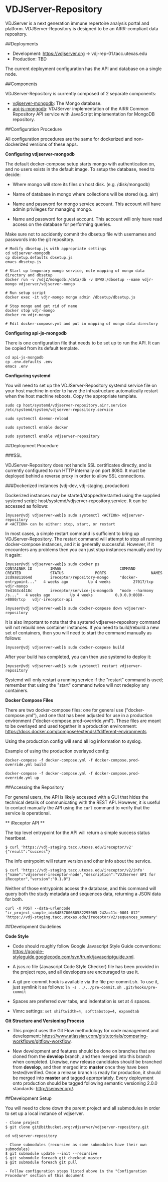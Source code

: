 VDJServer-Repository
====================

VDJServer is a next generation immune repertoire analysis portal and
platform. VDJServer-Repository is designed to be an AIRR-compliant
data repository.

##Deployments

 * Development: https://vdjserver.org -> vdj-rep-01.tacc.utexas.edu
 * Production: TBD

The current deployment configuration has the API and database on a single node.

##Components

VDJServer-Repository is currently composed of 2 separate components:

 * [vdjserver-mongodb](https://bitbucket.org/vdjserver/vdjserver-mongodb.git): The Mongo database.
 * [api-js-mongodb](https://bitbucket.org/vdjserver/api-js-mongodb.git): VDJServer implementation of the AIRR Common Repository API service with JavaScript implementation for MongoDB repository.

##Configuration Procedure

All configuration procedures are the same for dockerized and non-dockerized versions of these apps.

**Configuring vdjserver-mongodb**

The default docker-compose setup starts mongo with authentication on,
and no users exists in the default image. To setup the database, need
to decide:

* Where mongo will store its files on host disk. (e.g. /disk/mongodb)

* Name of database in mongo where collections will be stored (e.g. airr)

* Name and password for mongo service account. This account will have
  admin privileges for managing mongo.

* Name and password for guest account. This account will only have
  read access on the database for performing queries.

Make sure not to accidently commit the dbsetup file with usernames and
passwords into the git repository.

```
# Modify dbsetup.js with appropriate settings
cd vdjserver-mongodb
cp dbsetup.defaults dbsetup.js
emacs dbsetup.js

# Start up temporary mongo service, note mapping of mongo data directory and dbsetup
docker run -v /vdjZ/mongodb:/data/db -v $PWD:/dbsetup --name vdjr-mongo vdjserver/vdjserver-mongo

# Run setup script
docker exec -it vdjr-mongo mongo admin /dbsetup/dbsetup.js

# Stop mongo and get rid of name
docker stop vdjr-mongo
docker rm vdjr-mongo

# Edit docker-compose.yml and put in mapping of mongo data directory
```

**Configuring api-js-mongodb**

There is one configuration file that needs to be set up to run the
API. It can be copied from its default template.

```
cd api-js-mongodb
cp .env.defaults .env
emacs .env
```

**Configuring systemd**

You will need to set up the VDJServer-Repository systemd service file
on your host machine in order to have the infrastructure automatically
restart when the host machine reboots. Copy the appropriate template.

```
sudo cp host/systemd/vdjserver-repository.airr.service /etc/systemd/system/vdjserver-repository.service

sudo systemctl daemon-reload

sudo systemctl enable docker

sudo systemctl enable vdjserver-repository
```

##Deployment Procedure

###SSL

VDJServer-Repository does not handle SSL certificates directly, and is
currently configured to run HTTP internally on port 8080. It must be
deployed behind a reverse proxy in order to allow SSL connections.

###Dockerized instances (vdj-dev, vdj-staging, production)

Dockerized instances may be started/stopped/restarted using the
supplied systemd script: host/systemd/vdjserver-repository.service.
It can be accessed as follows:

```
[myuser@vdj vdjserver-web]$ sudo systemctl <ACTION> vdjserver-repository
# <ACTION> can be either: stop, start, or restart
```

In most cases, a simple restart command is sufficient to bring up
VDJServer-Repository. The restart command will attempt to stop all
running docker-compose instances, and it is generally
successful. However, if it encounters any problems then you can just
stop instances manually and try it again:

```
[myuser@vdj vdjserver-web]$ sudo docker ps
CONTAINER ID        IMAGE                          COMMAND                  CREATED             STATUS              PORTS                    NAMES
2cd9a811064d        ireceptor/repository-mongo     "docker-entrypoint..."   4 weeks ago         Up 4 weeks          27017/tcp                vdjr-mongo
7e4163c4418c        ireceptor/service-js-mongodb   "node --harmony /s..."   4 weeks ago         Up 4 weeks          0.0.0.0:8080->8080/tcp   vdjr-ireceptor-api

[myuser@vdj vdjserver-web]$ sudo docker-compose down vdjserver-repository
```

It is also important to note that the systemd vdjserver-repository
command will not rebuild new container instances. If you need to
build/rebuild a new set of containers, then you will need to start the
command manually as follows:

```
[myuser@vdj vdjserver-web]$ sudo docker-compose build
```

After your build has completed, you can then use systemd to deploy it:

```
[myuser@vdj vdjserver-web]$ sudo systemctl restart vdjserver-repository
```

Systemd will only restart a running service if the "restart" command is used; remember that using the "start" command twice will not redeploy any containers.


**Docker Compose Files**

There are two docker-compose files: one for general use ("docker-compose.yml"), and one that has been adjusted for use in a production environment ("docker-compose.prod-override.yml"). These files are meant to be overlayed and used together in a production environment: https://docs.docker.com/compose/extends/#different-environments

Using the production config will send all log information to syslog.

Example of using the production overlayed config:

```
docker-compose -f docker-compose.yml -f docker-compose.prod-override.yml build

docker-compose -f docker-compose.yml -f docker-compose.prod-override.yml up
```

##Accessing the Repository

For general users, the API is likely accessed with a GUI that hides
the technical details of communicating with the REST API. However, it
is useful to contact manually the API using the `curl` command to
verify that the service is operational.

** iReceptor API **

The top level entrypoint for the API will return a simple success status heartbeat.

```
$ curl 'https://vdj-staging.tacc.utexas.edu/ireceptor/v2'
{"result":"success"}
```

The info entrypoint will return version and other info about the service.

```
$ curl 'https://vdj-staging.tacc.utexas.edu/ireceptor/v2/info'
{"name":"vdjserver-ireceptor-node","description":"VDJServer API for iReceptor","version":"0.1.0"}
```

Neither of those entrypoints access the database, and this command will query both the study metadata and sequences data, returning a JSON data for both.

```
curl -X POST --data-urlencode "ir_project_sample_id=8485700680582295065-242ac11c-0001-012" 'https://vdj-staging.tacc.utexas.edu/ireceptor/v2/sequences_summary'
```

##Development Guidelines

**Code Style**

 * Code should roughly follow Google Javascript Style Guide conventions: <https://google-styleguide.googlecode.com/svn/trunk/javascriptguide.xml>.

 * A jscs.rc file (Javascript Code Style Checker) file has been provided in the project repo, and all developers are encouraged to use it.

 * A git pre-commit hook is available via the file pre-commit.sh. To use it, just symlink it as follows: ```ln -s ../../pre-commit.sh .git/hooks/pre-commit```

 * Spaces are preferred over tabs, and indentation is set at 4 spaces.

 *  Vimrc settings: ```set shiftwidth=4, softtabstop=4, expandtab```

**Git Structure and Versioning Process**

 * This project uses the Git Flow methodology for code management and development: <https://www.atlassian.com/git/tutorials/comparing-workflows/gitflow-workflow>.

 * New development and features should be done on branches that are cloned from the **develop** branch, and then merged into this branch when completed. Likewise, new release candidates should be branched from **develop**, and then merged into **master** once they have been tested/verified. Once a release branch is ready for production, it should be merged into **master** and tagged appropriately. Every deployment onto production should be tagged following semantic versioning 2.0.0 standards: <http://semver.org/>.

##Development Setup

You will need to clone down the parent project and all submodules in order to set up a local instance of vdjserver.

```
- Clone project
$ git clone git@bitbucket.org:vdjserver/vdjserver-repository.git

cd vdjserver-repository

- Clone submodules (recursive as some submodules have their own submodules)
$ git submodule update --init --recursive
$ git submodule foreach git checkout master
$ git submodule foreach git pull

- Follow configuration steps listed above in the "Configuration Procedure" section of this document
```
